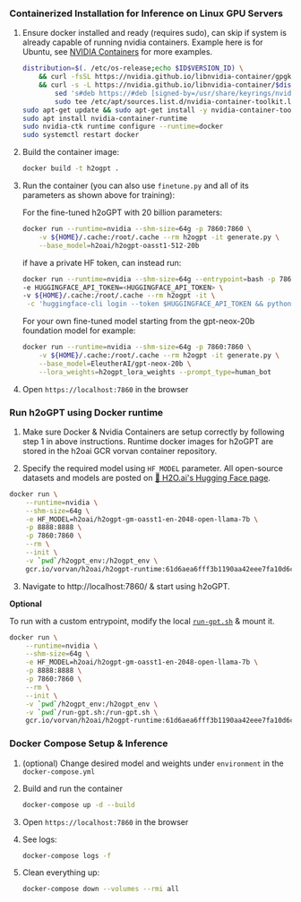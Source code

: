 ### Containerized Installation for Inference on Linux GPU Servers

1. Ensure docker installed and ready (requires sudo), can skip if system is already capable of running nvidia containers.  Example here is for Ubuntu, see [NVIDIA Containers](https://docs.nvidia.com/datacenter/cloud-native/container-toolkit/install-guide.html#docker) for more examples.

    ```bash
    distribution=$(. /etc/os-release;echo $ID$VERSION_ID) \
        && curl -fsSL https://nvidia.github.io/libnvidia-container/gpgkey | sudo gpg --dearmor -o /usr/share/keyrings/nvidia-container-toolkit-keyring.gpg \
        && curl -s -L https://nvidia.github.io/libnvidia-container/$distribution/libnvidia-container.list | \
            sed 's#deb https://#deb [signed-by=/usr/share/keyrings/nvidia-container-toolkit-keyring.gpg] https://#g' | \
            sudo tee /etc/apt/sources.list.d/nvidia-container-toolkit.list
    sudo apt-get update && sudo apt-get install -y nvidia-container-toolkit-base
    sudo apt install nvidia-container-runtime
    sudo nvidia-ctk runtime configure --runtime=docker
    sudo systemctl restart docker
    ```

2. Build the container image:

    ```bash
    docker build -t h2ogpt .
    ```

3. Run the container (you can also use `finetune.py` and all of its parameters as shown above for training):

    For the fine-tuned h2oGPT with 20 billion parameters:
    ```bash
    docker run --runtime=nvidia --shm-size=64g -p 7860:7860 \
        -v ${HOME}/.cache:/root/.cache --rm h2ogpt -it generate.py \
        --base_model=h2oai/h2ogpt-oasst1-512-20b
    ```
    
    if have a private HF token, can instead run:
    ```bash
    docker run --runtime=nvidia --shm-size=64g --entrypoint=bash -p 7860:7860 \
    -e HUGGINGFACE_API_TOKEN=<HUGGINGFACE_API_TOKEN> \
    -v ${HOME}/.cache:/root/.cache --rm h2ogpt -it \
     -c 'huggingface-cli login --token $HUGGINGFACE_API_TOKEN && python3.10 generate.py --base_model=h2oai/h2ogpt-oasst1-512-20b --use_auth_token=True'
    ```
   
    For your own fine-tuned model starting from the gpt-neox-20b foundation model for example:
    ```bash
    docker run --runtime=nvidia --shm-size=64g -p 7860:7860 \
        -v ${HOME}/.cache:/root/.cache --rm h2ogpt -it generate.py \
        --base_model=EleutherAI/gpt-neox-20b \
        --lora_weights=h2ogpt_lora_weights --prompt_type=human_bot
    ```

4. Open `https://localhost:7860` in the browser


### Run h2oGPT using Docker runtime
1. Make sure Docker & Nvidia Containers are setup correctly by following step 1 in above instructions. Runtime docker images for h2oGPT are stored in the h2oai GCR vorvan container repository.

2. Specify the required model using `HF_MODEL` parameter.
All open-source datasets and models are posted on [🤗 H2O.ai's Hugging Face page](https://huggingface.co/h2oai/).
```bash
docker run \
    --runtime=nvidia \
    --shm-size=64g \
    -e HF_MODEL=h2oai/h2ogpt-gm-oasst1-en-2048-open-llama-7b \
    -p 8888:8888 \
    -p 7860:7860 \
    --rm \
    --init \
    -v `pwd`/h2ogpt_env:/h2ogpt_env \
    gcr.io/vorvan/h2oai/h2ogpt-runtime:61d6aea6fff3b1190aa42eee7fa10d6c
```
3. Navigate to http://localhost:7860/  & start using h2oGPT.

__Optional__

To run with a custom entrypoint, modify the local [`run-gpt.sh`](https://github.com/h2oai/h2ogpt/blob/76947c009a82d7a4a871548e68a60ce0a28b75d1/run-gpt.sh) & mount it.

```bash
docker run \
    --runtime=nvidia \
    --shm-size=64g \
    -e HF_MODEL=h2oai/h2ogpt-gm-oasst1-en-2048-open-llama-7b \
    -p 8888:8888 \
    -p 7860:7860 \
    --rm \
    --init \
    -v `pwd`/h2ogpt_env:/h2ogpt_env \
    -v `pwd`/run-gpt.sh:/run-gpt.sh \
    gcr.io/vorvan/h2oai/h2ogpt-runtime:61d6aea6fff3b1190aa42eee7fa10d6c
```

### Docker Compose Setup & Inference

1. (optional) Change desired model and weights under `environment` in the `docker-compose.yml`

2. Build and run the container

    ```bash
    docker-compose up -d --build
    ```

3. Open `https://localhost:7860` in the browser

4. See logs:

    ```bash
    docker-compose logs -f
    ```

5. Clean everything up:

    ```bash
    docker-compose down --volumes --rmi all
    ```

